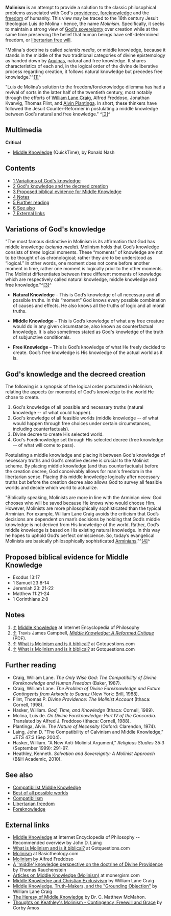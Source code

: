 **Molinism** is an attempt to provide a solution to the classic
philosophical problems associated with God's
[providence](Providence "Providence"),
[foreknowledge](Foreknowledge "Foreknowledge") and the
[freedom](Free_will "Free will") of humanity. This view may be
traced to the 16th century Jesuit theologian Luis de Molina -
hence, the name *Molinism*. Specifically, it seeks to maintain a
strong view of
[God's sovereignty](Sovereignty_of_God "Sovereignty of God") over
creation while at the same time preserving the belief that human
beings have self-determined freedom, or
[libertarian free will](Libertarian_free_will "Libertarian free will").

"Molina's doctrine is called *scientia media*, or middle knowledge,
because it stands in the middle of the two traditional categories
of divine epistemology as handed down by
[Aquinas](Thomas_Aquinas "Thomas Aquinas"), natural and free
knowledge. It shares characteristics of each and, in the logical
order of the divine deliberative process regarding creation, it
follows natural knowledge but precedes free
knowledge."^[[1]](#note-0)^

"Luis de Molina’s solution to the freedom/foreknowledge dilemma has
had a revival of sorts in the latter half of the twentieth century,
most notably through the efforts of
[William Lane Craig](William_Lane_Craig "William Lane Craig"),
Alfred Freddoso, Jonathan Kvanvig, Thomas Flint, and
[Alvin Plantinga](Alvin_Plantinga "Alvin Plantinga"). In short,
these thinkers have followed the Jesuit Counter-Reformer in
postulating a middle knowledge between God’s natural and free
knowledge." ^[[2]](#note-1)^



## Multimedia

**Critical**

-   [Middle Knowledge](http://www.biblicaltraining.org/audio/TH601/apologetics_09c_QT-high.mov)
    (QuickTime), by Ronald Nash

## Contents

-   [1 Variations of God's knowledge](#Variations_of_God.27s_knowledge)
-   [2 God's knowledge and the decreed creation](#God.27s_knowledge_and_the_decreed_creation)
-   [3 Proposed biblical evidence for Middle Knowledge](#Proposed_biblical_evidence_for_Middle_Knowledge)
-   [4 Notes](#Notes)
-   [5 Further reading](#Further_reading)
-   [6 See also](#See_also)
-   [7 External links](#External_links)



## Variations of God's knowledge

"The most famous distinctive in Molinism is its affirmation that
God has middle knowledge (*scienta media*). Molinism holds that
God’s knowledge consists of *three* logical moments. These
“moments” of knowledge are not to be thought of as chronological;
rather they are to be understood as “logical.” In other words, one
moment does not come before another moment in time, rather one
moment is logically prior to the other moments. The Molinist
differentiates between three different moments of knowledge which
are respectively called natural knowledge, middle knowledge and
free knowledge."^[[3]](#note-2)^

-   **Natural Knowledge** – This is God’s knowledge of all
    necessary and all possible truths. In this “moment” God knows every
    possible combination of causes and effects. He also knows all the
    truths of logic and all moral truths.

-   **Middle Knowledge** – This is God’s knowledge of what any free
    creature would do in any given circumstance, also known as
    counterfactual knowledge. It is also sometimes stated as God's
    knowledge of the truth of subjunctive conditionals.

-   **Free Knowledge** – This is God’s knowledge of what He freely
    decided to create. God’s free knowledge is His knowledge of the
    actual world as it is.

## God's knowledge and the decreed creation

The following is a synopsis of the logical order postulated in
Molinism, relating the aspects (or moments) of God's knowledge to
the world He chose to create.

1.  God's knowledge of all possible and necessary truths (natural
    knowledge -- of what could happen).
2.  God's knowledge of all feasible worlds (middle knowledge -- of
    what would happen through free choices under certain circumstances,
    including counterfactuals).
3.  Divine decree to create His selected world.
4.  God's Foreknowledge set through His selected decree (free
    knowledge -- of what will come to pass).

Postulating a middle knowledge and placing it between God's
knowledge of necessary truths and God's creative decree is crucial
to the Molinist scheme. By placing middle knowledge (and thus
counterfactuals) before the creation decree, God conceivably allows
for man's freedom in the libertarian sense. Placing this middle
knowledge logically after necessary truths but before the creation
decree also allows God to survey all feasible worlds and decide
which world to actualize.

"Biblically speaking, Molinists are more in line with the Arminian
view. God chooses who will be saved because He knows who would
choose Him. However, Molinists are more philosophically
sophisticated than the typical Arminian. For example, William Lane
Craig avoids the criticism that God’s decisions are dependent on
man’s decisions by holding that God’s middle knowledge is not
derived from His knowledge of the world. Rather, God’s middle
knowledge is based on His existing natural knowledge. In this way
he hopes to uphold God’s perfect omniscience. So, today’s
evangelical Molinists are basically philosophically sophisticated
[Arminians](Arminianism "Arminianism")."^[[4]](#note-3)^

## Proposed biblical evidence for Middle Knowledge

-   Exodus 13:17
-   1 Samuel 23:8-14
-   Jeremiah 23: 21-22
-   Matthew 11:21-24
-   1 Corinthians 2:8

## Notes

1.  [↑](#ref-0)
    [Middle Knowledge](http://www.iep.utm.edu/m/middlekn.htm) at
    Internet Encyclopedia of Philosophy
2.  [↑](#ref-1) Travis James Campbell,
    [*Middle Knowledge: A Reformed Critique*](http://www.monergism.com/thethreshold/articles/onsite/Middle_Knowledge.pdf)
    (PDF).
3.  [↑](#ref-2)
    [What is Molinism and is it biblical?](http://www.gotquestions.org/molinism.html)
    at Gotquestions.com
4.  [↑](#ref-3)
    [What is Molinism and is it biblical?](http://www.gotquestions.org/molinism.html)
    at Gotquestions.com

## Further reading

-   Craig, William Lane.
    *The Only Wise God: The Compatibility of Divine Foreknowledge and Human Freedom*
    (Baker, 1987).
-   Craig, William Lane.
    *The Problem of Divine Foreknowledge and Future Contingents from Aristotle to Suarez*
    (New York: Brill, 1988).
-   Flint, Thomas P. *Divine Providence: The Molinist Account*
    (Ithaca: Cornell, 1998).
-   Hasker, William. *God, Time, and Knowledge* (Ithaca: Cornell,
    1989).
-   Molina, Luis de.
    *On Divine Foreknowledge: Part IV of the Concordia*. Translated by
    Alfred J. Freddoso (Ithaca: Cornell, 1988).
-   Plantinga, Alvin. *The Nature of Necessity* (Oxford: Clarendon,
    1974).
-   Laing, John D. "The Compatibility of Calvinism and Middle
    Knowledge," *JETS* 47:3 (Sep 2004).
-   Hasker, William. "A New Anti-Molinist Argument,"
    *Religious Studies* 35:3 (September 1999): 291-97.
-   Heathley, Kenneth.
    *Salvation and Sovereignty: A Molinist Approach* (B&H Academic,
    2010).

## See also

-   [Compatibilist Middle Knowledge](Compatibilist_Middle_Knowledge "Compatibilist Middle Knowledge")
-   [Best of all possible worlds](Best_of_all_possible_worlds "Best of all possible worlds")
-   [Compatibilism](Compatibilism "Compatibilism")
-   [Libertarian freedom](Libertarian_freedom "Libertarian freedom")
-   [Foreknowledge](Foreknowledge "Foreknowledge")

## External links

-   [Middle Knowledge](http://www.iep.utm.edu/m/middlekn.htm) at
    Internet Encyclopedia of Philosophy -- Recommended overview by John
    D. Laing
-   [What is Molinism and is it biblical?](http://www.gotquestions.org/molinism.html)
    at Gotquestions.com
-   [Molinism](http://basictheology.com/definitions/Molinism/) at
    Basictheology.com
-   [Molinism](http://www3.nd.edu/~afreddos/papers/molinism.htm) by
    Alfred Freddoso
-   [A 'middle' knowledge perspective on the doctrine of Divine Providence](http://www.elijahs.org/docs/theology/molinism.html)
    by Thomas Rauchenstein
-   [Articles on Middle Knowledge (Molinism)](http://www.monergism.com/directory/link_category/Foreknowledge-of-God/Molinism/)
    at monergism.com
-   [Middle Knowledge and Christian Exclusivism](http://www.leaderu.com/offices/billcraig/docs/middle1.html)
    by William Lane Craig
-   [Middle Knowledge, Truth–Makers, and the "Grounding Objection"](http://www.leaderu.com/offices/billcraig/docs/grounding.html)
    by William Lane Craig
-   [The Heresy of Middle Knowledge](http://www.apuritansmind.com/PuritanWorship/McMahonHeresyMiddleKnowledge.htm)
    by Dr. C. Matthew McMahon.
-   [Thoughts on Keathley's Molinism - Contingency, Freewill and Grace](http://thejbomb.blogspot.com/2010/12/my-thoughts-on-keathleys-molinism.html)
    by Corby Amos



